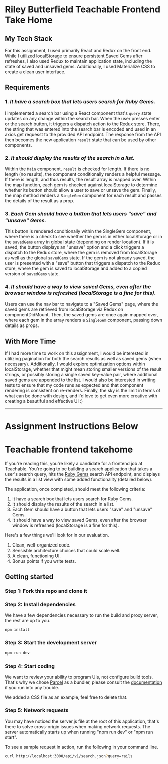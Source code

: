 # Riley Butterfield Teachable Frontend Take Home

## My Tech Stack

For this assignment, I used primarily React and Redux on the front end. While I utilized localStorage to ensure persistent Saved Gems after refreshes, I also used Redux to maintain application state, including the state of saved and unsaved gems. Additionally, I used Materialize CSS to create a clean user interface.

## Requirements

### 1. _It have a search box that lets users search for Ruby Gems._

I implemented a search bar using a React component that's `query` state updates on any change within the search bar. When the user presses enter or the search button, it triggers a dispatch action to the Redux store. There, the string that was entered into the search bar is encoded and used in an axios get requesst to the provided API endpoint. The response from the API then becomes the new application `result` state that can be used by other components.

### 2. _It should display the results of the search in a list._

Within the `Main` component, `result` is checked for length. If there is no length (no results), the component conditionally renders a helpful message. If there is length, and thus results, the result array is mapped over. Within the map function, each gem is checked against localStorage to determine whether its button should allow a user to save or unsave the gem. Finally, the map method renders a `SingleGem` component for each result and passes the details of the result as a prop.

### 3. _Each Gem should have a button that lets users "save" and "unsave" Gems._

This button is rendered conditionally within the SingleGem component, where there is a check to see whether the gem is in either localStorage or in the `savedGems` array in global state (depending on render location). If it is saved, the button displays an "unsave" option and a click triggers a dispatch to the Redux store, where the gem is removed from localStorage as well as the global `savedGems` state. If the gem is not already saved, the user is presented with a "save" button that triggers a dispatch to the Redux store, where the gem is saved to localStorage and added to a copied version of `savedGems` state.

### 4. _It should have a way to view saved Gems, even after the browser window is refreshed (localStorage is a fine for this)._

Users can use the nav bar to navigate to a "Saved Gems" page, where the saved gems are retrieved from localStorage via Redux on componentDidMount. Then, the saved gems are once again mapped over, where each gem in the array renders a `SingleGem` component, passing down details as props.

## With More Time

If I had more time to work on this assignment, I would be interested in utilizing pagination for both the search results as well as saved gems (when necessary). Additionally, I would explore optimization options within localStorage, whether that might mean storing smaller versions of the result strings, or possibly storing a single saved key-value pair, where additional saved gems are appended to the list. I would also be interested in writing tests to ensure that my code runs as expected and that component rendering is consistent on re-renders. Finally, the sky is the limit in terms of what can be done with design, and I'd love to get even more creative with creating a beautiful and effective UI :)

---

# Assignment Instructions Below

# Teachable frontend takehome

If you're reading this, you're likely a candidate for a frontend job at Teachable. You're going to be building a search application that takes a user's search query, hits the [Ruby Gems](https://rubygems.org/) search API endpoint, and displays the results in a list view with some added functionality (detailed below).

The application, once completed, should meet the following criteria:

1. It have a search box that lets users search for Ruby Gems.
2. It should display the results of the search in a list.
3. Each Gem should have a button that lets users "save" and "unsave" Gems.
4. It should have a way to view saved Gems, even after the browser window is refreshed (localStorage is a fine for this).

Here's a few things we'll look for in our evaluation.

1. Clean, well-organized code.
2. Sensisble architecture choices that could scale well.
3. A clean, functioning UI.
4. Bonus points if you write tests.

## Getting started

### Step 1: Fork this repo and clone it

### Step 2: Install dependencies

We have a few dependencies necessary to run the build and proxy server, the rest are up to you.

```bash
npm install
```

### Step 3: Start the development server

```bash
npm run dev
```

### Step 4: Start coding

We want to review your ability to program UIs, not configure build tools. That's why we chose [Parcel](https://parceljs.org/) as a bundler, please consult the [documentation](https://parceljs.org/getting_started.html) if you run into any trouble.

We added a CSS file as an example, feel free to delete that.

### Step 5: Network requests

You may have noticed the server.js file at the root of this application, that's there to solve cross-origin issues when making network requests. The server automatically starts up when running "npm run dev" or "npm run start".

To see a sample request in action, run the following in your command line.

```bash
curl http://localhost:3000/api/v1/search.json?query=rails
```
